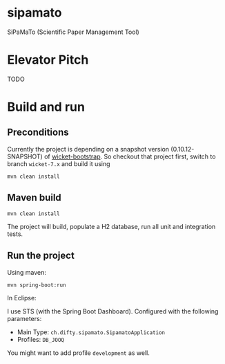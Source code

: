 # sipamato

SiPaMaTo (Scientific Paper Management Tool)

# Elevator Pitch

TODO

# Build and run

## Preconditions

Currently the project is depending on a snapshot version (0.10.12-SNAPSHOT) of [wicket-bootstrap](https://github.com/l0rdn1kk0n/wicket-bootstrap). So checkout that project first, switch to branch `wicket-7.x` and build it using

`mvn clean install`

## Maven build

`mvn clean install`

The project will build, populate a H2 database, run all unit and integration tests.

## Run the project

Using maven:

`mvn spring-boot:run`

In Eclipse:

I use STS (with the Spring Boot Dashboard). Configured with the following parameters:

* Main Type: `ch.difty.sipamato.SipamatoApplication`
* Profiles: `DB_JOOQ`

You might want to add profile `development` as well.

